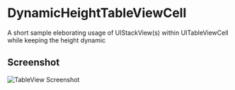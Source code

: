 # DynamicHeightTableViewCell
A short sample eleborating usage of UIStackView(s) within UITableViewCell while keeping the height dynamic

## Screenshot
![TableView Screenshot](https://cloud.githubusercontent.com/assets/14030986/23750923/ea072934-04f0-11e7-9a48-59e6aee2302a.png)
